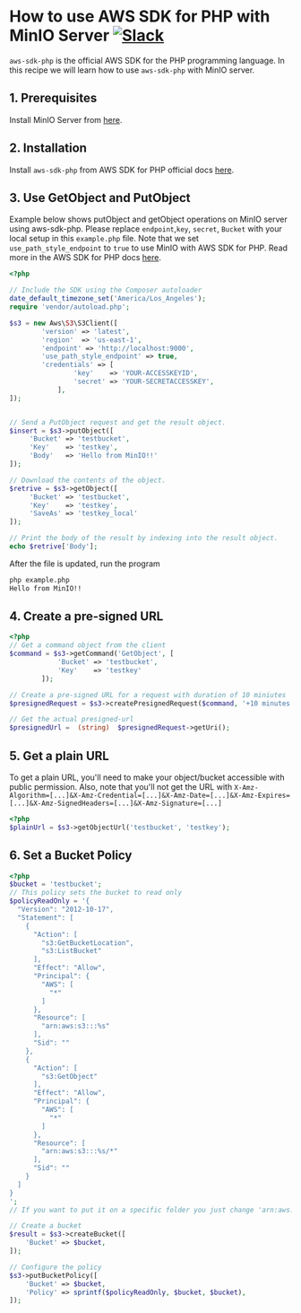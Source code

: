 # How to use AWS SDK for PHP with MinIO Server [![Slack](https://slack.minio.io/slack?type=svg)](https://slack.minio.io)

`aws-sdk-php` is the official AWS SDK for the PHP programming language. In this recipe we will learn how to use `aws-sdk-php` with MinIO server.

## 1. Prerequisites

Install MinIO Server from [here](http://docs.minio.io/docs/minio-quickstart-guide).

## 2. Installation

Install `aws-sdk-php` from AWS SDK for PHP official docs [here](https://docs.aws.amazon.com/aws-sdk-php/v3/guide/getting-started/installation.html).

## 3. Use GetObject and PutObject

Example below shows putObject and getObject operations on MinIO server using aws-sdk-php. Please replace ``endpoint``,``key``, ``secret``, ``Bucket`` with your local setup in this ``example.php`` file. Note that we set `use_path_style_endpoint` to `true` to use MinIO with AWS SDK for PHP. Read more in the AWS SDK for PHP docs [here](http://docs.aws.amazon.com/aws-sdk-php/v3/api/class-Aws.S3.S3Client.html#___construct).

```php
<?php

// Include the SDK using the Composer autoloader
date_default_timezone_set('America/Los_Angeles');
require 'vendor/autoload.php';

$s3 = new Aws\S3\S3Client([
        'version' => 'latest',
        'region'  => 'us-east-1',
        'endpoint' => 'http://localhost:9000',
        'use_path_style_endpoint' => true,
        'credentials' => [
                'key'    => 'YOUR-ACCESSKEYID',
                'secret' => 'YOUR-SECRETACCESSKEY',
            ],
]);


// Send a PutObject request and get the result object.
$insert = $s3->putObject([
     'Bucket' => 'testbucket',
     'Key'    => 'testkey',
     'Body'   => 'Hello from MinIO!!'
]);

// Download the contents of the object.
$retrive = $s3->getObject([
     'Bucket' => 'testbucket',
     'Key'    => 'testkey',
     'SaveAs' => 'testkey_local'
]);

// Print the body of the result by indexing into the result object.
echo $retrive['Body'];
```

After the file is updated, run the program

```sh
php example.php
Hello from MinIO!!
```

## 4. Create a pre-signed URL

```php
<?php
// Get a command object from the client
$command = $s3->getCommand('GetObject', [
            'Bucket' => 'testbucket',
            'Key'    => 'testkey'
        ]);

// Create a pre-signed URL for a request with duration of 10 miniutes
$presignedRequest = $s3->createPresignedRequest($command, '+10 minutes');

// Get the actual presigned-url
$presignedUrl =  (string)  $presignedRequest->getUri();
```

## 5. Get a plain URL 

To get a plain URL, you'll need to make your object/bucket accessible with public permission. Also, note that you'll not get the URL with `X-Amz-Algorithm=[...]&X-Amz-Credential=[...]&X-Amz-Date=[...]&X-Amz-Expires=[...]&X-Amz-SignedHeaders=[...]&X-Amz-Signature=[...]`

```php
<?php
$plainUrl = $s3->getObjectUrl('testbucket', 'testkey');
```

## 6. Set a Bucket Policy

```php
<?php
$bucket = 'testbucket';
// This policy sets the bucket to read only
$policyReadOnly = '{
  "Version": "2012-10-17",
  "Statement": [
    {
      "Action": [
        "s3:GetBucketLocation",
        "s3:ListBucket"
      ],
      "Effect": "Allow",
      "Principal": {
        "AWS": [
          "*"
        ]
      },
      "Resource": [
        "arn:aws:s3:::%s"
      ],
      "Sid": ""
    },
    {
      "Action": [
        "s3:GetObject"
      ],
      "Effect": "Allow",
      "Principal": {
        "AWS": [
          "*"
        ]
      },
      "Resource": [
        "arn:aws:s3:::%s/*"
      ],
      "Sid": ""
    }
  ]
}
';
// If you want to put it on a specific folder you just change 'arn:aws:s3:::%s/*' to 'arn:aws:s3:::%s/folder/*'

// Create a bucket
$result = $s3->createBucket([
    'Bucket' => $bucket,
]);

// Configure the policy
$s3->putBucketPolicy([
    'Bucket' => $bucket,
    'Policy' => sprintf($policyReadOnly, $bucket, $bucket),
]);
```

